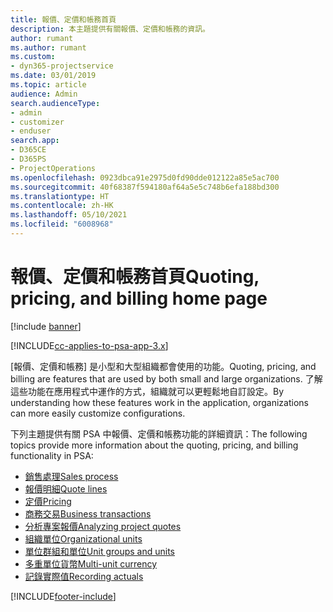 ```yaml
---
title: 報價、定價和帳務首頁
description: 本主題提供有關報價、定價和帳務的資訊。
author: rumant
ms.author: rumant
ms.custom:
- dyn365-projectservice
ms.date: 03/01/2019
ms.topic: article
audience: Admin
search.audienceType:
- admin
- customizer
- enduser
search.app:
- D365CE
- D365PS
- ProjectOperations
ms.openlocfilehash: 0923dbca91e2975d0fd90dde012122a85e5ac700
ms.sourcegitcommit: 40f68387f594180af64a5e5c748b6efa188bd300
ms.translationtype: HT
ms.contentlocale: zh-HK
ms.lasthandoff: 05/10/2021
ms.locfileid: "6008968"
---
```

# <a name="quoting-pricing-and-billing-home-page"></a><span data-ttu-id="e32af-103">報價、定價和帳務首頁</span><span class="sxs-lookup"><span data-stu-id="e32af-103">Quoting, pricing, and billing home page</span></span>

[!include [banner](../includes/psa-now-project-operations.md)]

[!INCLUDE[cc-applies-to-psa-app-3.x](../includes/cc-applies-to-psa-app-3x.md)]

<span data-ttu-id="e32af-104">[報價、定價和帳務] 是小型和大型組織都會使用的功能。</span><span class="sxs-lookup"><span data-stu-id="e32af-104">Quoting, pricing, and billing are features that are used by both small and large organizations.</span></span> <span data-ttu-id="e32af-105">了解這些功能在應用程式中運作的方式，組織就可以更輕鬆地自訂設定。</span><span class="sxs-lookup"><span data-stu-id="e32af-105">By understanding how these features work in the application, organizations can more easily customize configurations.</span></span>

<span data-ttu-id="e32af-106">下列主題提供有關 PSA 中報價、定價和帳務功能的詳細資訊：</span><span class="sxs-lookup"><span data-stu-id="e32af-106">The following topics provide more information about the quoting, pricing, and billing functionality in PSA:</span></span>

- [<span data-ttu-id="e32af-107">銷售處理</span><span class="sxs-lookup"><span data-stu-id="e32af-107">Sales process</span></span>](basic-sales-process.md)
- [<span data-ttu-id="e32af-108">報價明細</span><span class="sxs-lookup"><span data-stu-id="e32af-108">Quote lines</span></span>](basic-quote-lines.md)
- [<span data-ttu-id="e32af-109">定價</span><span class="sxs-lookup"><span data-stu-id="e32af-109">Pricing</span></span>](basic-pricing.md)
- [<span data-ttu-id="e32af-110">商務交易</span><span class="sxs-lookup"><span data-stu-id="e32af-110">Business transactions</span></span>](basic-business-transactions.md)
- [<span data-ttu-id="e32af-111">分析專案報價</span><span class="sxs-lookup"><span data-stu-id="e32af-111">Analyzing project quotes</span></span>](basic-analyzing-quotes.md)
- [<span data-ttu-id="e32af-112">組織單位</span><span class="sxs-lookup"><span data-stu-id="e32af-112">Organizational units</span></span>](advanced-organizational.md)
- [<span data-ttu-id="e32af-113">單位群組和單位</span><span class="sxs-lookup"><span data-stu-id="e32af-113">Unit groups and units</span></span>](advanced-units.md)
- [<span data-ttu-id="e32af-114">多重單位貨幣</span><span class="sxs-lookup"><span data-stu-id="e32af-114">Multi-unit currency</span></span>](advanced-currency.md)
- [<span data-ttu-id="e32af-115">記錄實際值</span><span class="sxs-lookup"><span data-stu-id="e32af-115">Recording actuals</span></span>](advanced-actuals.md)


[!INCLUDE[footer-include](../includes/footer-banner.md)]
